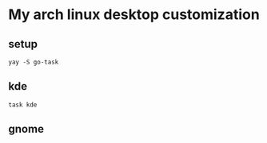 # My arch linux desktop customization

## setup

```
yay -S go-task

```



## kde

```
task kde
```



## gnome
